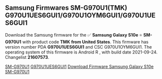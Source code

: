 <h2>Samsung Firmwares SM-G970U1(TMK) G970U1UES6GUI1/G970U1OYM6GUI1/G970U1UES6GUI1</h2>
Download the Samsung firmware for the ✅ <strong>Samsung Galaxy S10e </strong> ⭐ <strong>SM-G970U1</strong> with product code <strong>TMK</strong> <strong> from United States</strong>. This firmware has version number PDA <strong>G970U1UES6GUI1</strong> and CSC G970U1OYM6GUI1. The operating system of this firmware is Android R , with build date 2021-09-24. Changelist <strong>21607573</strong>.


[SM-G970U1](https://samfirm.shop/samsung/model/SM-G970U1)
[G970U1UES6GUI1](https://samfirm.shop/samsung/pda/G970U1UES6GUI1)
[Download Firmware Samsung Galaxy S10e SM-G970U1](https://samfirm.shop/samsung/firmware/459319)
